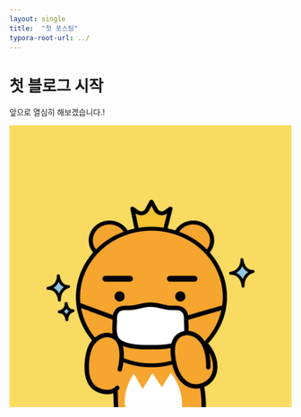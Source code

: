 ```yaml
---
layout: single
title:  "첫 포스팅"
typora-root-url: ../
---
```

# 첫 블로그 시작

앞으로 열심히 해보겠습니다.!



![프사3](/images/2024-01-27-first/프사3.jpg)

